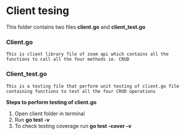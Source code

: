 # Client tesing

This folder contains two files <strong>client.go</strong> and <strong>client_test.go</strong>

### Client.go

    This is client library file of zoom api which contains all the functions to call all the four methods ie. CRUD

### Client_test.go

    This is a testing file that perform unit testing of client.go file containing functions to test all the four CRUD operations

<strong>Steps to perform testing of client.go</strong>
<br>

1. Open client folder in terminal <br>
2. Run <strong>go test -v</strong> <br/>
3. To check testing coverage run <strong>go test -cover -v</strong>